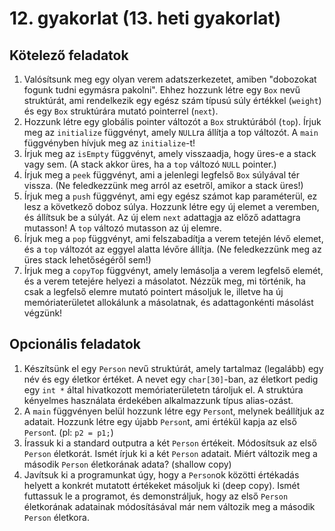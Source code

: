 # 12. gyakorlat (13. heti gyakorlat)

## Kötelező feladatok

1. Valósítsunk meg egy olyan verem adatszerkezetet, amiben "dobozokat fogunk tudni egymásra pakolni". Ehhez hozzunk létre egy `Box` nevű struktúrát, ami rendelkezik egy egész szám típusú súly értékkel (`weight`) és egy `Box` struktúrára mutató pointerrel (`next`).
2. Hozzunk létre egy globális pointer változót a `Box` struktúrából (`top`). Írjuk meg az `initialize` függvényt, amely `NULL`ra állítja a top változót. A `main` függvényben hívjuk meg az `initialize`-t!
3. Írjuk meg az `isEmpty` függvényt, amely visszaadja, hogy üres-e a stack vagy sem. (A stack akkor üres, ha a `top` változó `NULL` pointer.)
4. Írjuk meg a `peek` függvényt, ami a jelenlegi legfelső `Box` súlyával tér vissza. (Ne feledkezzünk meg arról az esetről, amikor a stack üres!)
5. Írjuk meg a `push` függvényt, ami egy egész számot kap paraméterül, ez lesz a következő doboz súlya. Hozzunk létre egy új elemet a veremben, és állítsuk be a súlyát. Az új elem `next` adattagja az előző adattagra mutasson! A `top` változó mutasson az új elemre.
6. Írjuk meg a `pop` függvényt, ami felszabadítja a verem tetején lévő elemet, és a `top` változót az eggyel alatta lévőre állítja. (Ne feledkezzünk meg az üres stack lehetőségéről sem!)
7. Írjuk meg a `copyTop` függvényt, amely lemásolja a verem legfelső elemét, és a verem tetejére helyezi a másolatot. Nézzük meg, mi történik, ha csak a legfelső elemre mutató pointert másoljuk le, illetve ha új memóriaterületet allokálunk a másolatnak, és adattagonkénti másolást végzünk!

## Opcionális feladatok

1. Készítsünk el egy `Person` nevű struktúrát, amely tartalmaz (legalább) egy név és egy életkor értéket. A nevet egy `char[30]`-ban, az életkort pedig egy `int *` által hivatkozott memóriaterületetn tároljuk el. A struktúra kényelmes használata érdekében alkalmazzunk típus alias-ozást.
2. A `main` függvényen belül hozzunk létre egy `Person`t, melynek beállítjuk az adatait. Hozzunk létre egy újabb `Person`t, ami értékül kapja az első `Person`t. (pl: `p2 = p1;`)
3. Írassuk ki a standard outputra a két `Person` értékeit. Módosítsuk az első `Person` életkorát. Ismét írjuk ki a két `Person` adatait. Miért változik meg a második `Person` életkorának adata? (shallow copy)
4. Javítsuk ki a programunkat úgy, hogy a `Person`ok közötti értékadás helyett a konkrét mutatott értékeket másoljuk ki (deep copy). Ismét futtassuk le a programot, és demonstráljuk, hogy az első `Person` életkorának adatainak módosításával már nem változik meg a második `Person` életkora.

